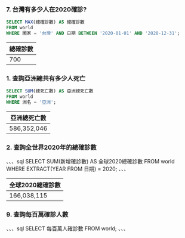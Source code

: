 ### 7. 台灣有多少人在2020確診?

```sql
SELECT MAX(總確診數) AS 總確診數
FROM world
WHERE 國家 = '台灣' AND 日期 BETWEEN '2020-01-01' AND '2020-12-31';
```

| 總確診數 |
| --- |
| 700 |



### 1. 查詢亞洲總共有多少人死亡

```sql
SELECT SUM(總死亡數) AS 亞洲總死亡數
FROM world
WHERE 洲名 = '亞洲';
```

| 亞洲總死亡數 |
| --- |
| 586,352,046 |

### 2. 查詢全世界2020年的總確診數

、、、sql
SELECT SUM(新增確診數) AS 全球2020總確診數
FROM world
WHERE EXTRACT(YEAR FROM 日期) = 2020;
、、、

| 全球2020總確診數 |
| --- |
| 166,038,115 |


### 9. 查詢每百萬確診人數

、、、sql
SELECT 每百萬人確診數
FROM world;
、、、
